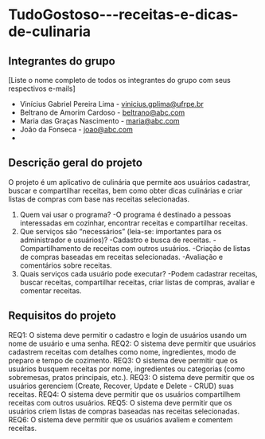 # TudoGostoso---receitas-e-dicas-de-culinaria

## Integrantes do grupo 
[Liste o nome completo de todos os integrantes do grupo com seus respectivos e-mails]
 * Vinícius Gabriel Pereira Lima - vinicius.gplima@ufrpe.br
 * Beltrano de Amorim Cardoso - beltrano@abc.com
 * Maria das Graças Nascimento - maria@abc.com
 * João da Fonseca - joao@abc.com
 * 

## Descrição geral do projeto 
O projeto é um aplicativo de culinária que permite aos usuários cadastrar, buscar e compartilhar receitas, bem como obter dicas culinárias e criar listas de compras com base nas receitas selecionadas.
 1. Quem vai usar o programa?
    -O programa é destinado a pessoas interessadas em cozinhar, encontrar receitas e compartilhar receitas.
 3. Que serviços são “necessários” (leia-se: importantes para os administrador e usuários)?
    -Cadastro e busca de receitas.
    -Compartilhamento de receitas com outros usuários.
    -Criação de listas de compras baseadas em receitas selecionadas.
    -Avaliação e comentários sobre receitas.
 5. Quais serviços cada usuário pode executar?
    -Podem cadastrar receitas, buscar receitas, compartilhar receitas, criar listas de compras, avaliar e comentar receitas.

## Requisitos do projeto
REQ1: O sistema deve permitir o cadastro e login de usuários usando um nome de usuário e uma senha.
REQ2: O sistema deve permitir que usuários cadastrem receitas com detalhes como nome, ingredientes, modo de preparo e tempo de cozimento.
REQ3: O sistema deve permitir que os usuários busquem receitas por nome, ingredientes ou categorias (como sobremesas, pratos principais, etc.).
REQ3: O sistema deve permitir que os usuários gerenciem (Create, Recover, Update e Delete - CRUD) suas receitas.
REQ4: O sistema deve permitir que os usuários compartilhem receitas com outros usuários.
REQ5: O sistema deve permitir que os usuários criem listas de compras baseadas nas receitas selecionadas.
REQ6: O sistema deve permitir que os usuários avaliem e comentem receitas.
